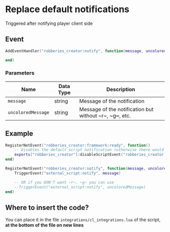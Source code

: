# Replace default notifications

Triggered after notifying player client side

## Event

```lua
AddEventHandler("robberies_creator:notify", function(message, uncoloredMessage)

end)
```

### Parameters

| Name               | Data Type | Description                                                    |
| ------------------ | --------- | -------------------------------------------------------------- |
| `message`          | string    | Message of the notification                                    |
| `uncoloredMessage` | string    | Message of the notification but without \~r\~, \~g~~\~~~, etc. |

## Example

```lua
RegisterNetEvent("robberies_creator:framework:ready", function() 
    -- Disables the default script notification (otherwise there would be 2 notifications)
    exports["robberies_creator"]:disableScriptEvent("robberies_creator:notify")
end)

RegisterNetEvent("robberies_creator:notify", function(message, uncoloredMessage)
    TriggerEvent("external_script:notify", message)

    -- OR if you DON'T want ~r~, ~g~ you can use 
    --TriggerEvent("external_script:notify", uncoloredMessage)
end)
```

## Where to insert the code?

You can place it in the file `integrations/cl_integrations.lua` of the script, **at the bottom of the file on new lines**
